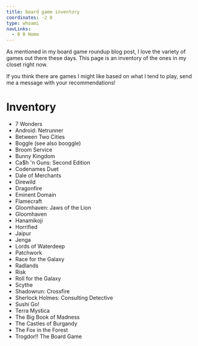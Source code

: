 ```yaml
---
title: board game inventory
coordinates: -2 0
type: whoami
navLinks:
  - 0 0 Home
---
```


As mentioned in my
<span class="link" data-x="2" data-y="-3">board game roundup</span> blog post, I
love the variety of games out there these days. This page is an inventory of the
ones in my closet right now.

If you think there are games I might like based on what I tend to play, send me
a message with your recommendations!

# Inventory

- 7 Wonders
- Android: Netrunner
- Between Two Cities
- Boggle (see also <span class="link" data-x="0" data-y="-3">booggle</span>)
- Broom Service
- Bunny Kingdom
- Ca$h 'n Guns: Second Edition
- Codenames Duet
- Dale of Merchants
- Direwild
- Dragonfire
- Eminent Domain
- Flamecraft
- Gloomhaven: Jaws of the Lion
- Gloomhaven
- Hanamikoji
- Horrified
- Jaipur
- Jenga
- Lords of Waterdeep
- Patchwork
- Race for the Galaxy
- Radlands
- Risk
- Roll for the Galaxy
- Scythe
- Shadowrun: Crossfire
- Sherlock Holmes: Consulting Detective
- Sushi Go!
- Terra Mystica
- The Big Book of Madness
- The Castles of Burgandy
- The Fox in the Forest
- Trogdor!! The Board Game
